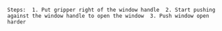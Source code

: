 
    Steps:  1. Put gripper right of the window handle  2. Start pushing against the window handle to open the window  3. Push window open harder